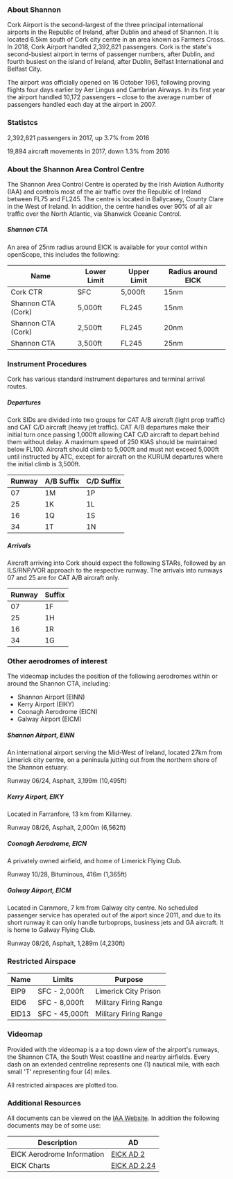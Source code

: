 ### About Shannon
Cork Airport is the second-largest of the three principal international airports in the Republic of Ireland, after Dublin and ahead of Shannon. It is located 6.5km south of Cork city centre in an area known as Farmers Cross. In 2018, Cork Airport handled 2,392,821 passengers. Cork is the state's second-busiest airport in terms of passenger numbers, after Dublin, and fourth busiest on the island of Ireland, after Dublin, Belfast International and Belfast City. 

The airport was officially opened on 16 October 1961, following proving flights four days earlier by Aer Lingus and Cambrian Airways. In its first year the airport handled 10,172 passengers – close to the average number of passengers handled each day at the airport in 2007.

### Statistcs
2,392,821 passengers in 2017, up 3.7% from 2016

19,894 aircraft movements in 2017, down 1.3% from 2016

### About the Shannon Area Control Centre
The Shannon Area Control Centre is operated by the Irish Aviation Authority (IAA) and controls most of the air traffic over the Republic of Ireland between FL75 and FL245. The centre is located in Ballycasey, County Clare in the West of Ireland. In addition, the centre handles over 90% of all air traffic over the North Atlantic, via Shanwick Oceanic Control.

##### Shannon CTA
An area of 25nm radius around EICK is available for your contol within openScope, this includes the following:

| Name | Lower Limit | Upper Limit | Radius around EICK |
| --- | -- | --- | --- |
| Cork CTR | SFC | 5,000ft | 15nm |
| Shannon CTA (Cork) | 5,000ft | FL245 | 15nm |
| Shannon CTA (Cork) | 2,500ft | FL245 | 20nm |
| Shannon CTA | 3,500ft | FL245 | 25nm |

### Instrument Procedures
Cork has various standard instrument departures and terminal arrival routes.

##### Departures
Cork SIDs are divided into two groups for CAT A/B aircraft (light prop traffic) and CAT C/D aircraft (heavy jet traffic). CAT A/B departures make their initial turn once passing 1,000ft allowing CAT C/D aircraft to depart behind them without delay.
A maximum speed of 250 KIAS should be maintained below FL100. Aircraft should climb to 5,000ft and must not exceed 5,000ft until instructed by ATC, except for aircraft on the KURUM departures where the initial climb is 3,500ft.

| Runway | A/B Suffix | C/D Suffix |
| -- | -- | -- |
| 07 | 1M | 1P |
| 25 | 1K | 1L |
| 16 | 1Q | 1S |
| 34 | 1T | 1N |

##### Arrivals
Aircraft arriving into Cork should expect the following STARs, followed by an ILS/RNP/VOR approach to the respective runway. The arrivals into runways 07 and 25 are for CAT A/B aircraft only.

| Runway | Suffix |
| -- | -- |
| 07 | 1F |
| 25 | 1H |
| 16 | 1R |
| 34 | 1G |

### Other aerodromes of interest
The videomap includes the position of the following aerodromes within or around the Shannon CTA, including:
* Shannon Airport (EINN)
* Kerry Airport (EIKY)
* Coonagh Aerodrome (EICN)
* Galway Airport (EICM)

##### Shannon Airport, EINN
An international airport serving the Mid-West of Ireland, located 27km from Limerick city centre, on a peninsula jutting out from the northern shore of the Shannon estuary.

Runway 06/24, Asphalt, 3,199m (10,495ft)

##### Kerry Airport, EIKY
Located in Farranfore, 13 km from Killarney.

Runway 08/26, Asphalt, 2,000m (6,562ft)

##### Coonagh Aerodrome, EICN
A privately owned airfield, and home of Limerick Flying Club.

Runway 10/28, Bituminous, 416m (1,365ft)

##### Galway Airport, EICM
Located in Carnmore, 7 km from Galway city centre. No scheduled passenger service has operated out of the aiport since 2011, and due to its short runway it can only handle turboprops, business jets and GA aircraft. It is home to Galway Flying Club.

Runway 08/26, Asphalt, 1,289m (4,230ft)

### Restricted Airspace

| Name | Limits | Purpose |
| -- | -- | -- |
| EIP9 | SFC - 2,000ft | Limerick City Prison |
| EID6 | SFC - 8,000ft | Military Firing Range |
| EID13 | SFC - 45,000ft | Military Firing Range |

### Videomap
Provided with the videomap is a a top down view of the airport's runways, the Shannon CTA, the South West coastline and nearby airfields. Every dash on an extended centreline represents one (1) nautical mile, with each small 'T' representing four (4) miles.

All restricted airspaces are plotted too.

### Additional Resources
All documents can be viewed on the <a href="http://iaip.iaa.ie/iaip/IAIP_Frame_CD.htm" target="_blank">IAA Website</a>. In addition the following documents may be of some use:

| Description | AD |
| -- | -- |
| EICK Aerodrome Information | <a href="http://iaip.iaa.ie/iaip/Published%20Files/AIP%20Files/AD/EI_AD_2_EICK_EN.pdf" target="_blank">EICK AD 2</a> |
| EICK Charts | <a href="http://iaip.iaa.ie/iaip/aip_eick_charts.htm" target="_blank">EICK AD 2.24</a> |